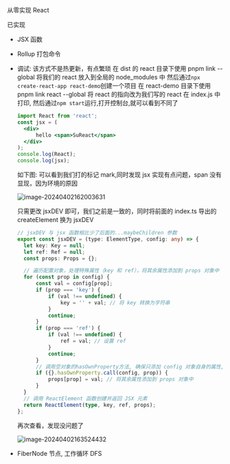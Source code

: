 从零实现 React

已实现

- JSX 函数
- Rollup 打包命令
- 调试: 该方式不是热更新，有点繁琐
  在 dist 的 react 目录下使用 pnpm link --global 将我们的 react 放入到全局的 node_modules 中
  然后通过`npx create-react-app react-demo`创建一个项目
  在 react-demo 目录下使用 pnpm link react --global 将 react 的指向改为我们写的 react
  在 index.js 中打印, 然后通过`npm start`运行,打开控制台,就可以看到不同了

  ```jsx
  import React from 'react';
  const jsx = (
  	<div>
  		hello <span>SuReact</span>
  	</div>
  );
  console.log(React);
  console.log(jsx);
  ```

  如下图: 可以看到我们打的标记 mark,同时发现 jsx 实现有点问题，span 没有显现，因为环境的原因

  ![image-20240402162003631](https://chen-1320883525.cos.ap-chengdu.myqcloud.com/img/image-20240402162003631.png)

  只需更改 jsxDEV 即可，我们之前是一致的，同时将前面的 index.ts 导出的 createElement 换为 jsxDEV

  ```typescript
  // jsxDEV 与 jsx 函数相比少了后面的...maybeChildren 参数
  export const jsxDEV = (type: ElementType, config: any) => {
  	let key: Key = null;
  	let ref: Ref = null;
  	const props: Props = {};

  	// 遍历配置对象，处理特殊属性（key 和 ref），将其余属性添加到 props 对象中
  	for (const prop in config) {
  		const val = config[prop];
  		if (prop === 'key') {
  			if (val !== undefined) {
  				key = '' + val; // 将 key 转换为字符串
  			}
  			continue;
  		}
  		if (prop === 'ref') {
  			if (val !== undefined) {
  				ref = val; // 设置 ref
  			}
  			continue;
  		}
  		// 调用空对象的hasOwnProperty方法, 确保只添加 config 对象自身的属性, 不添加原型链上的属性
  		if ({}.hasOwnProperty.call(config, prop)) {
  			props[prop] = val; // 将其余属性添加到 props 对象中
  		}
  	}
  	// 调用 ReactElement 函数创建并返回 JSX 元素
  	return ReactElement(type, key, ref, props);
  };
  ```

  再次查看，发现没问题了

  ![image-20240402163524432](https://chen-1320883525.cos.ap-chengdu.myqcloud.com/img/image-20240402163524432.png)

- FiberNode 节点, 工作循环 DFS
